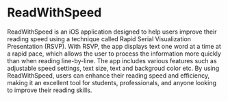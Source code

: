 # ReadWithSpeed

ReadWithSpeed is an iOS application designed to help users improve their reading speed using a technique called Rapid Serial Visualization Presentation (RSVP). With RSVP, the app displays text one word at a time at a rapid pace, which allows the user to process the information more quickly than when reading line-by-line. The app includes various features such as adjustable speed settings, text size, text and backgroud color etc. By using ReadWithSpeed, users can enhance their reading speed and efficiency, making it an excellent tool for students, professionals, and anyone looking to improve their reading skills.
